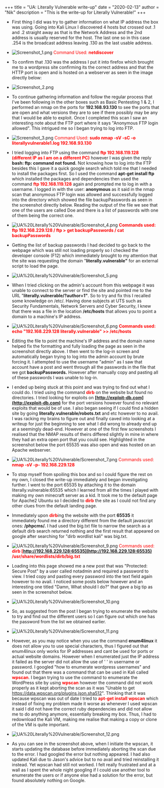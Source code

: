 +++
title = "UA: Literally Vulnerable write-up"
date = "2020-02-13"
author = "Nik"
description = "This is the write-up for Literally Vulnerable!"
+++

- First thing I did was try to gather information on what IP address the box was using. Going into Kali Linux I discovered 4 hosts but crossed out .1 and .2 straight away as that is the Network 
Address and the 2nd address is usually reserved for the host. The last one so in this case .254 is the broadcast address leaving .130 as the last usable address.

- ![Screenshot_1.png](/litvulnimg/Screenshot_1.png) <span style="color:red">Command Used: **netdiscover**</span>

- To confirm that .130 was the address I put it into firefox which brought me to a wordpress site confirming its the correct address and that the HTTP port is open and is hosted on a webserver as 
seen in the image directly below:

- ![Screenshot_2.png](/litvulnimg/Screenshot_2.png)

- To continue gathering information and follow the regular process that I've been following in the other boxes such as Basic Pentesting 1 & 2, I performed an nmap on the ports for 
**192.168.93.130** to see the ports that are open and what versions they are to see if there possibly may be any that I would be able to exploit. Once I completed this scan I saw an interesting 
note about the FTP port where it says "Anonymous FTP login allowed". This intrigued me so I began trying to log into FTP.

- ![Screenshot_3.png](/litvulnimg/Screenshot_3.png) <span style="color:red">Command Used: **sudo nmap -sV -sC -o literallyvulnerable1.log 192.168.93.130**</span>

- I tried logging into FTP using the command <span style="color:red">**ftp 192.168.119.128 (different IP as I am on a different PC)**</span> however I was given the reply **bash: ftp: command not found.** Not knowing how to log 
into the FTP besides this I gave it a quick google search which told me that I needed to install the packages first. So I used the command **apt-get install ftp** which installed the packages and 
dependencies then used the command <span style="color:red">**ftp 192.168.119.128**</span> again and prompted me to log in with a username. I logged in with the user: **anonymous** as it said in the nmap scan that anonymous FTP 
login was allowed and successfully logged into the directory which showed the file backupPasswords as seen in the screenshot directly below. Reading the output of the file we see that one of the 
users are called Doe and there is a list of passwords with one of them being the correct one.

- ![UA%20Literally%20Vulnerable/Screenshot_4.png](/litvulnimg/Screenshot_4.png) <span style="color:red">**Commands used: ftp 192.168.229.128 / ftp > get backupPasswords / cat backupPasswords** </span>

- Getting the list of backup passwords I had decided to go back to the webpage which was still not loading properly so I checked the developer console (F12) which immediately brought to my 
attention that the site was requesting the domain "**literally.vulnerable"** for an external script to load the page. 

- ![UA%20Literally%20Vulnerable/Screenshot_5.png](/litvulnimg/Screenshot_5.png)

- When I tried clicking on the admin's account from this webpage it was unable to connect to the server or find the site and pointed me to the URL 
"**literally.vulnerable/?author=1"**. So to try and fix this I recalled some knowledge on /etc/. Having done subjects at UTS such as Security Fundamentals, Network Servers and Cyber Security, 
I knew that there was a file in the location **/etc/hosts** that allows you to point a domain to a machine's IP address. 

- ![UA%20Literally%20Vulnerable/Screenshot_6.png](/litvulnimg/Screenshot_6.png) <span style="color:red">**Commands used: echo "192.168.229.128 literally.vulnerable" >> /etc/hosts**</span>

- Editing the file to point the machine's IP address and the domain name helped fix the formatting and fully loading the page as seen in the screenshot directly above. I then went to the log-in 
screen and automatically began trying to log into the admin account by brute forcing it. I attempted to use the username "admin" as I saw that account have a post and went through all the 
passwords in the file that we got **backupPasswords.** However after manually copy and pasting all of these passwords I was unable to log-in.

- I ended up being stuck at this point and was trying to find out what I could do. I tried using the command <span style="color:red">**dirb**</span> on the website but found no directories. 
I tried looking for exploits on **[http://exploit-db.com](http://exploit-db.com)** for the port versions however found no relevant exploits that would be of use. I also began seeing if I could 
find a hidden site by going **literally.vulnerable/robots.txt** and etc however to no avail. I was racking my brains to figure out and finally caved into looking at a writeup for just the 
beginning to see what I did wrong to already end up at a seemingly dead-end. However at one of the first few screenshots I realised that the NMAP results of theirs differed slightly in mine in 
where they had an extra open port that you could see. Highlighted in the screenshot below the port 65535 was also open and was hosted on an Apache webserver.

- ![UA%20Literally%20Vulnerable/Screenshot_7.png](/litvulnimg/Screenshot_7.png) <span style="color:red">Commands used: **nmap -sV -p- 192.168.229.128**</span>

- To stop myself from spoiling this box and so I could figure the rest on my own, I closed the write-up immediately and began investigating further. I went to the port 65535 by attaching it to the 
domain literally.vulnerable:65535 which I learned from all the times I played with making my own minecraft server as a kid. It took me to the default page for Apache2 Ubuntu so I decided to 
<span style="color:red">**dirb**</span> the site as I could not find any other clues from the default landing page.

- Immediately upon <span style="color:red">**dirb**</span>ing the website with the port **65535** it immediately found me a directory different from the default javascript ones: **/phpcms/.** 
I had used the big.txt file to narrow the search as a default dirb search returned nothing and the first result that appeared on google after searching for "dirb wordlist kali" was big.txt.

- ![UA%20Literally%20Vulnerable/Screenshot_9.png](/litvulnimg/Screenshot_9.png) <span style="color:red">Commands used: **dirb [http://192.168.229.128:65535](http://192.168.229.128:65535) /usr/share/wordlists/dirb/big.txt**</span>

- Loading into this page showed me a new post that was "Protected: Secure Post" by a user called notadmin and required a password to view. I tried copy and pasting every password into the text 
field again however to no avail. I noticed some posts below however and an interesting one titled "Damn, What should I do?" that gave a big tip as seen in the screenshot below.

- ![UA%20Literally%20Vulnerable/Screenshot_10.png](/litvulnimg/Screenshot_10.png)

- So, as suggested from the post I began trying to enumerate the website to try and find out the different users so I can figure out which one has the password from the list we obtained earlier.

- ![UA%20Literally%20Vulnerable/Screenshot_11.png](/litvulnimg/Screenshot_11.png)

- However, as you may notice when you use the command **enum4linux** it does not allow you to use special characters, thus I figured out that enum4linux only works for IP addresses and cant be used 
for ports or actual website domains. However when I enumerated just the IP address it failed as the server did not allow the use of ' ' in username or password. I googled 
"how to enumerate wordpress usernames" and found out that there was a command that can be used in Kali called <span style="color:red">**wpscan**</span>. I began trying to use the command to 
enumerate the WordPress site by using <span style="color:red">**wpscan**</span> however the command did not work properly as it kept aborting the scan as it was 
"Unable to get https://data.wpscan.org/plugins.json.sha512". Thinking that it was because wpscan was out of date I tried to <span style="color:red">**apt-get install wpscan**</span> which instead 
of fixing my problem made it worse as whenever I used wpscan it said I did not have the correct ruby dependencies and did not allow me to do anything anymore, essentially breaking my box. 
Thus, I had to redownload the Kali VM, making me realise that making a copy or clone of the VM is quite important. 

- ![UA%20Literally%20Vulnerable/Screenshot_12.png](/litvulnimg/Screenshot_12.png)

- As you can see in the screenshot above, when I initiate the wpscan, it starts updating the database before immediately aborting the scan due to the error. I had googled the error but nothing 
appeared. I had also updated Kali due to Jason's advice but to no avail and tried reinstalling it instead. Yet wpscan had still not worked. I felt really frustrated and at a wall as I spent the 
whole night googling if I could use another tool to enumerate the users or if anyone else had a solution for the error, but found absolutely nothing on Google.